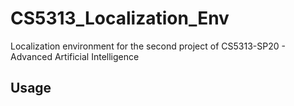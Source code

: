 # CS5313_Localization_Env
Localization environment for the second project of CS5313-SP20 - Advanced Artificial Intelligence 


## Usage
